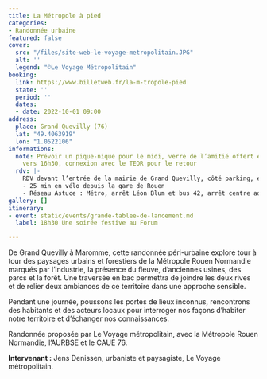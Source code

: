 ```yaml
---
title: La Métropole à pied
categories:
- Randonnée urbaine
featured: false
cover:
  src: "/files/site-web-le-voyage-metropolitain.JPG"
  alt: ''
  legend: "©Le Voyage Métropolitain"
booking:
  link: https://www.billetweb.fr/la-m-tropole-pied
  state: ''
  period: ''
  dates:
  - date: 2022-10-01 09:00
address:
  place: Grand Quevilly (76)
  lat: "49.4063919"
  lon: "1.0522106"
informations:
  note: Prévoir un pique-nique pour le midi, verre de l’amitié offert en fin de parcours
    vers 16h30, connexion avec le TEOR pour le retour
  rdv: |-
    RDV devant l’entrée de la mairie de Grand Quevilly, côté parking, entrée av. Léon Blum
    - 25 min en vélo depuis la gare de Rouen
    - Réseau Astuce : Métro, arrêt Léon Blum et bus 42, arrêt centre administratif
gallery: []
itinerary:
- event: static/events/grande-tablee-de-lancement.md
  label: 18h30 Une soirée festive au Forum

---
```

De Grand Quevilly à Maromme, cette randonnée péri-urbaine explore tour à tour des paysages urbains et forestiers de la Métropole Rouen Normandie marqués par l’industrie, la présence du fleuve, d’anciennes usines, des parcs et la forêt. Une traversée en bac permettra de joindre les deux rives et de relier deux ambiances de ce territoire dans une approche sensible.

Pendant une journée, poussons les portes de lieux inconnus, rencontrons des habitants et des acteurs locaux pour interroger nos façons d’habiter notre territoire et d’échanger nos connaissances.

Randonnée proposée par Le Voyage métropolitain, avec la Métropole Rouen Normandie, l’AURBSE et le CAUE 76.

**Intervenant :** Jens Denissen, urbaniste et paysagiste, Le Voyage métropolitain.